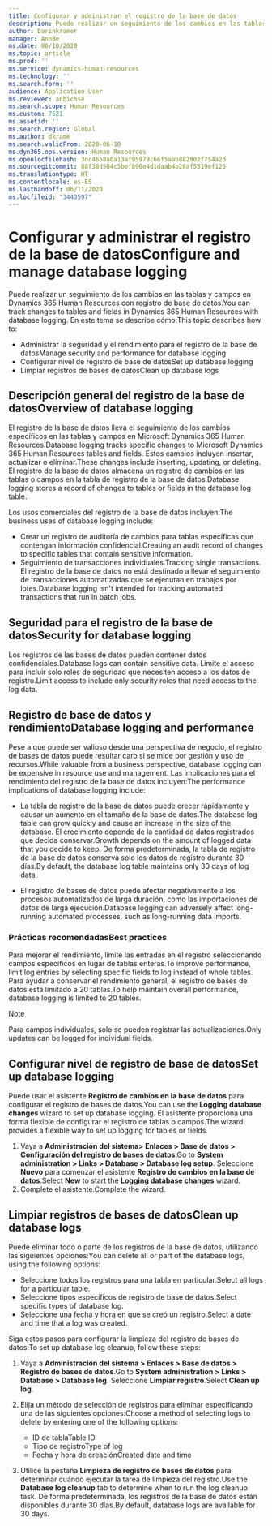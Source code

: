 ```yaml
---
title: Configurar y administrar el registro de la base de datos
description: Puede realizar un seguimiento de los cambios en las tablas y campos en Dynamics 365 Human Resources con registro de base de datos.
author: Darinkramer
manager: AnnBe
ms.date: 06/10/2020
ms.topic: article
ms.prod: ''
ms.service: dynamics-human-resources
ms.technology: ''
ms.search.form: ''
audience: Application User
ms.reviewer: anbichse
ms.search.scope: Human Resources
ms.custom: 7521
ms.assetid: ''
ms.search.region: Global
ms.author: dkrame
ms.search.validFrom: 2020-06-10
ms.dyn365.ops.version: Human Resources
ms.openlocfilehash: 3dc4658a0a13af95978c66f5aab882902f754a2d
ms.sourcegitcommit: 88f38d584c5befb96e4d1daab4b28af5519ef125
ms.translationtype: HT
ms.contentlocale: es-ES
ms.lasthandoff: 06/11/2020
ms.locfileid: "3443597"
---
```

# <a name="configure-and-manage-database-logging"></a><span data-ttu-id="38c2a-103">Configurar y administrar el registro de la base de datos</span><span class="sxs-lookup"><span data-stu-id="38c2a-103">Configure and manage database logging</span></span>

<span data-ttu-id="38c2a-104">Puede realizar un seguimiento de los cambios en las tablas y campos en Dynamics 365 Human Resources con registro de base de datos.</span><span class="sxs-lookup"><span data-stu-id="38c2a-104">You can track changes to tables and fields in Dynamics 365 Human Resources with database logging.</span></span> <span data-ttu-id="38c2a-105">En este tema se describe cómo:</span><span class="sxs-lookup"><span data-stu-id="38c2a-105">This topic describes how to:</span></span>

- <span data-ttu-id="38c2a-106">Administrar la seguridad y el rendimiento para el registro de la base de datos</span><span class="sxs-lookup"><span data-stu-id="38c2a-106">Manage security and performance for database logging</span></span>
- <span data-ttu-id="38c2a-107">Configurar nivel de registro de base de datos</span><span class="sxs-lookup"><span data-stu-id="38c2a-107">Set up database logging</span></span>
- <span data-ttu-id="38c2a-108">Limpiar registros de bases de datos</span><span class="sxs-lookup"><span data-stu-id="38c2a-108">Clean up database logs</span></span>

## <a name="overview-of-database-logging"></a><span data-ttu-id="38c2a-109">Descripción general del registro de la base de datos</span><span class="sxs-lookup"><span data-stu-id="38c2a-109">Overview of database logging</span></span>

<span data-ttu-id="38c2a-110">El registro de la base de datos lleva el seguimiento de los cambios específicos en las tablas y campos en Microsoft Dynamics 365 Human Resources.</span><span class="sxs-lookup"><span data-stu-id="38c2a-110">Database logging tracks specific changes to Microsoft Dynamics 365 Human Resources tables and fields.</span></span> <span data-ttu-id="38c2a-111">Estos cambios incluyen insertar, actualizar o eliminar.</span><span class="sxs-lookup"><span data-stu-id="38c2a-111">These changes include inserting, updating, or deleting.</span></span> <span data-ttu-id="38c2a-112">El registro de la base de datos almacena un registro de cambios en las tablas o campos en la tabla de registro de la base de datos.</span><span class="sxs-lookup"><span data-stu-id="38c2a-112">Database logging stores a record of changes to tables or fields in the database log table.</span></span>

<span data-ttu-id="38c2a-113">Los usos comerciales del registro de la base de datos incluyen:</span><span class="sxs-lookup"><span data-stu-id="38c2a-113">The business uses of database logging include:</span></span>

- <span data-ttu-id="38c2a-114">Crear un registro de auditoría de cambios para tablas específicas que contengan información confidencial.</span><span class="sxs-lookup"><span data-stu-id="38c2a-114">Creating an audit record of changes to specific tables that contain sensitive information.</span></span>
- <span data-ttu-id="38c2a-115">Seguimiento de transacciones individuales.</span><span class="sxs-lookup"><span data-stu-id="38c2a-115">Tracking single transactions.</span></span> <span data-ttu-id="38c2a-116">El registro de la base de datos no está destinado a llevar el seguimiento de transacciones automatizadas que se ejecutan en trabajos por lotes.</span><span class="sxs-lookup"><span data-stu-id="38c2a-116">Database logging isn't intended for tracking automated transactions that run in batch jobs.</span></span>

## <a name="security-for-database-logging"></a><span data-ttu-id="38c2a-117">Seguridad para el registro de la base de datos</span><span class="sxs-lookup"><span data-stu-id="38c2a-117">Security for database logging</span></span>

<span data-ttu-id="38c2a-118">Los registros de las bases de datos pueden contener datos confidenciales.</span><span class="sxs-lookup"><span data-stu-id="38c2a-118">Database logs can contain sensitive data.</span></span> <span data-ttu-id="38c2a-119">Limite el acceso para incluir solo roles de seguridad que necesiten acceso a los datos de registro.</span><span class="sxs-lookup"><span data-stu-id="38c2a-119">Limit access to include only security roles that need access to the log data.</span></span>

## <a name="database-logging-and-performance"></a><span data-ttu-id="38c2a-120">Registro de base de datos y rendimiento</span><span class="sxs-lookup"><span data-stu-id="38c2a-120">Database logging and performance</span></span>

<span data-ttu-id="38c2a-121">Pese a que puede ser valioso desde una perspectiva de negocio, el registro de bases de datos puede resultar caro si se mide por gestión y uso de recursos.</span><span class="sxs-lookup"><span data-stu-id="38c2a-121">While valuable from a business perspective, database logging can be expensive in resource use and management.</span></span> <span data-ttu-id="38c2a-122">Las implicaciones para el rendimiento del registro de la base de datos incluyen:</span><span class="sxs-lookup"><span data-stu-id="38c2a-122">The performance implications of database logging include:</span></span>

- <span data-ttu-id="38c2a-123">La tabla de registro de la base de datos puede crecer rápidamente y causar un aumento en el tamaño de la base de datos.</span><span class="sxs-lookup"><span data-stu-id="38c2a-123">The database log table can grow quickly and cause an increase in the size of the database.</span></span> <span data-ttu-id="38c2a-124">El crecimiento depende de la cantidad de datos registrados que decida conservar.</span><span class="sxs-lookup"><span data-stu-id="38c2a-124">Growth depends on the amount of logged data that you decide to keep.</span></span> <span data-ttu-id="38c2a-125">De forma predeterminada, la tabla de registro de la base de datos conserva solo los datos de registro durante 30 días.</span><span class="sxs-lookup"><span data-stu-id="38c2a-125">By default, the database log table maintains only 30 days of log data.</span></span> 

- <span data-ttu-id="38c2a-126">El registro de bases de datos puede afectar negativamente a los procesos automatizados de larga duración, como las importaciones de datos de larga ejecución.</span><span class="sxs-lookup"><span data-stu-id="38c2a-126">Database logging can adversely affect long-running automated processes, such as long-running data imports.</span></span>

### <a name="best-practices"></a><span data-ttu-id="38c2a-127">Prácticas recomendadas</span><span class="sxs-lookup"><span data-stu-id="38c2a-127">Best practices</span></span>

<span data-ttu-id="38c2a-128">Para mejorar el rendimiento, limite las entradas en el registro seleccionando campos específicos en lugar de tablas enteras.</span><span class="sxs-lookup"><span data-stu-id="38c2a-128">To improve performance, limit log entries by selecting specific fields to log instead of whole tables.</span></span> <span data-ttu-id="38c2a-129">Para ayudar a conservar el rendimiento general, el registro de bases de datos está limitado a 20 tablas.</span><span class="sxs-lookup"><span data-stu-id="38c2a-129">To help maintain overall performance, database logging is limited to 20 tables.</span></span>

> [!NOTE]
> <span data-ttu-id="38c2a-130">Para campos individuales, solo se pueden registrar las actualizaciones.</span><span class="sxs-lookup"><span data-stu-id="38c2a-130">Only updates can be logged for individual fields.</span></span>

## <a name="set-up-database-logging"></a><span data-ttu-id="38c2a-131">Configurar nivel de registro de base de datos</span><span class="sxs-lookup"><span data-stu-id="38c2a-131">Set up database logging</span></span>

<span data-ttu-id="38c2a-132">Puede usar el asistente **Registro de cambios en la base de datos** para configurar el registro de bases de datos.</span><span class="sxs-lookup"><span data-stu-id="38c2a-132">You can use the **Logging database changes** wizard to set up database logging.</span></span> <span data-ttu-id="38c2a-133">El asistente proporciona una forma flexible de configurar el registro de tablas o campos.</span><span class="sxs-lookup"><span data-stu-id="38c2a-133">The wizard provides a flexible way to set up logging for tables or fields.</span></span>

1. <span data-ttu-id="38c2a-134">Vaya a **Administración del sistema> Enlaces > Base de datos > Configuración del registro de bases de datos**.</span><span class="sxs-lookup"><span data-stu-id="38c2a-134">Go to **System administration > Links > Database > Database log setup**.</span></span> <span data-ttu-id="38c2a-135">Seleccione **Nuevo** para comenzar el asistente **Registro de cambios en la base de datos**.</span><span class="sxs-lookup"><span data-stu-id="38c2a-135">Select **New** to start the **Logging database changes** wizard.</span></span>
2. <span data-ttu-id="38c2a-136">Complete el asistente.</span><span class="sxs-lookup"><span data-stu-id="38c2a-136">Complete the wizard.</span></span>

## <a name="clean-up-database-logs"></a><span data-ttu-id="38c2a-137">Limpiar registros de bases de datos</span><span class="sxs-lookup"><span data-stu-id="38c2a-137">Clean up database logs</span></span>

<span data-ttu-id="38c2a-138">Puede eliminar todo o parte de los registros de la base de datos, utilizando las siguientes opciones:</span><span class="sxs-lookup"><span data-stu-id="38c2a-138">You can delete all or part of the database logs, using the following options:</span></span>

- <span data-ttu-id="38c2a-139">Seleccione todos los registros para una tabla en particular.</span><span class="sxs-lookup"><span data-stu-id="38c2a-139">Select all logs for a particular table.</span></span>
- <span data-ttu-id="38c2a-140">Seleccione tipos específicos de registro de base de datos.</span><span class="sxs-lookup"><span data-stu-id="38c2a-140">Select specific types of database log.</span></span>
- <span data-ttu-id="38c2a-141">Seleccione una fecha y hora en que se creó un registro.</span><span class="sxs-lookup"><span data-stu-id="38c2a-141">Select a date and time that a log was created.</span></span>

<span data-ttu-id="38c2a-142">Siga estos pasos para configurar la limpieza del registro de bases de datos:</span><span class="sxs-lookup"><span data-stu-id="38c2a-142">To set up database log cleanup, follow these steps:</span></span> 

1. <span data-ttu-id="38c2a-143">Vaya a **Administración del sistema > Enlaces > Base de datos > Registro de bases de datos**.</span><span class="sxs-lookup"><span data-stu-id="38c2a-143">Go to **System administration > Links > Database > Database log**.</span></span> <span data-ttu-id="38c2a-144">Seleccione **Limpiar registro**.</span><span class="sxs-lookup"><span data-stu-id="38c2a-144">Select **Clean up log**.</span></span>

2. <span data-ttu-id="38c2a-145">Elija un método de selección de registros para eliminar especificando una de las siguientes opciones:</span><span class="sxs-lookup"><span data-stu-id="38c2a-145">Choose a method of selecting logs to delete by entering one of the following options:</span></span>

   - <span data-ttu-id="38c2a-146">ID de tabla</span><span class="sxs-lookup"><span data-stu-id="38c2a-146">Table ID</span></span>
   - <span data-ttu-id="38c2a-147">Tipo de registro</span><span class="sxs-lookup"><span data-stu-id="38c2a-147">Type of log</span></span>
   - <span data-ttu-id="38c2a-148">Fecha y hora de creación</span><span class="sxs-lookup"><span data-stu-id="38c2a-148">Created date and time</span></span>

3. <span data-ttu-id="38c2a-149">Utilice la pestaña **Limpieza de registro de bases de datos** para determinar cuándo ejecutar la tarea de limpieza del registro.</span><span class="sxs-lookup"><span data-stu-id="38c2a-149">Use the **Database log cleanup** tab to determine when to run the log cleanup task.</span></span> <span data-ttu-id="38c2a-150">De forma predeterminada, los registros de la base de datos están disponibles durante 30 días.</span><span class="sxs-lookup"><span data-stu-id="38c2a-150">By default, database logs are available for 30 days.</span></span>
